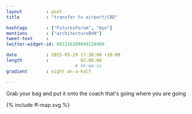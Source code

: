 ```yaml
---
layout         : post
title          : "transfer to airport/CBD"

hashtags       : ["FuturesForum", "bye"]
mentions       : ["architectureBVN"]
tweet-text     :
twitter-widget-id: 601216209049128960

date           : 2015-05-29 17:30:00 +10:00
length         :            02:00:00
                          # hh:mm:ss
gradient       : eight-an-a-half

---
```


Grab your bag and put it onto the coach that's going where you are going

<div class="the-map">{% include ff-map.svg %}</div>
